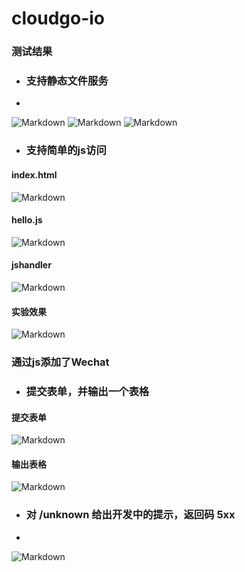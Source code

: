 # cloudgo-io

### 测试结果

-  ### 支持静态文件服务
-  

![Markdown](http://i1.bvimg.com/617453/8a723f8610b7b63c.png)
![Markdown](http://i1.bvimg.com/617453/e492c3865a258093.png)
![Markdown](http://i1.bvimg.com/617453/fed1f50e9d26e846.png)


- ### 支持简单的js访问

#### index.html
 
![Markdown](http://i1.bvimg.com/617453/979f3ca6f6a5693d.png)


#### hello.js

![Markdown](http://i1.bvimg.com/617453/4983046f30440765.png)

#### jshandler

![Markdown](http://i1.bvimg.com/617453/64e111d5d605fbb7.png)

#### 实验效果

![Markdown](http://i1.bvimg.com/617453/c57e4219cd8329f4.png)

### 通过js添加了Wechat


- ### 提交表单，并输出一个表格

#### 提交表单
![Markdown](http://i1.bvimg.com/617453/51203a265151f610.png)


#### 输出表格
![Markdown](http://i1.bvimg.com/617453/58dd0be31a5ea0b1.png)



- ### 对 /unknown 给出开发中的提示，返回码 5xx
- 
![Markdown](http://i1.bvimg.com/617453/d8ebb1fc14075a03.png)
